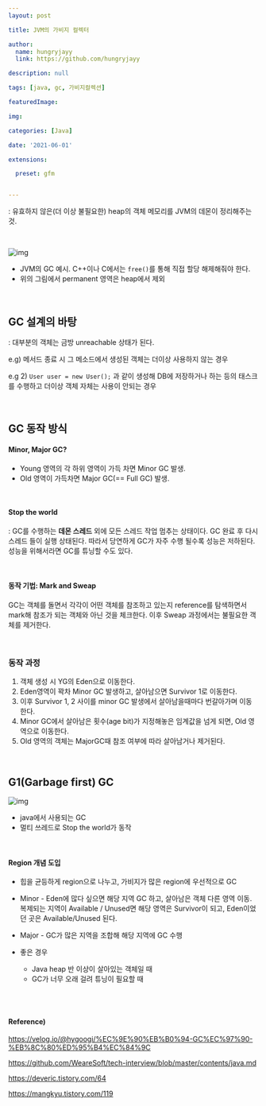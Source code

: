 ```yaml
---
layout: post

title: JVM의 가비지 컬렉터

author: 
  name: hungryjayy
  link: https://github.com/hungryjayy

description: null

tags: [java, gc, 가비지컬렉션]

featuredImage: 

img: 

categories: [Java]

date: '2021-06-01'

extensions:

  preset: gfm


---
```


: 유효하지 않은(더 이상 불필요한) heap의 객체 메모리를 JVM의 데몬이 정리해주는 것.

<br>

![img](https://hungryjayy.github.io/assets/img/Java/heap_structure.png) 

* JVM의 GC 예시. C++이나 C에서는 `free()`를 통해 직접 할당 해제해줘야 한다.
* 위의 그림에서 permanent 영역은 heap에서 제외

<br>

## GC 설계의 바탕

: 대부분의 객체는 금방 unreachable 상태가 된다.

e.g) 메서드 종료 시 그 메소드에서 생성된 객체는 더이상 사용하지 않는 경우

e.g 2) `User user = new User();` 과 같이 생성해 DB에 저장하거나 하는 등의 태스크를 수행하고 더이상 객체 자체는 사용이 안되는 경우

<br>

## GC 동작 방식

#### Minor, Major GC?

* Young 영역의 각 하위 영역이 가득 차면 Minor GC 발생.
* Old 영역이 가득차면 Major GC(== Full GC) 발생.

<br>

#### Stop the world 

: GC를 수행하는 **데몬 스레드** 외에 모든 스레드 작업 멈추는 상태이다. GC 완료 후 다시 스레드 들이 실행 상태된다. 따라서 당연하게 GC가 자주 수행 될수록 성능은 저하된다. 성능을 위해서라면 GC를 튜닝할 수도 있다.

<br>

#### 동작 기법: Mark and Sweap

GC는 객체를 돌면서 각각이 어떤 객체를 참조하고 있는지 reference를 탐색하면서 mark해 참조가 되는 객체와 아닌 것을 체크한다. 이후 Sweap 과정에서는 불필요한 객체를 제거한다.

<br>

### 동작 과정

1. 객체 생성 시 YG의 Eden으로 이동한다.
2. Eden영역이 꽉차 Minor GC 발생하고, 살아남으면 Survivor 1로 이동한다.
3. 이후 Survivor 1, 2 사이를 minor GC 발생에서 살아남을때마다 번갈아가며 이동한다.
5. Minor GC에서 살아남은 횟수(age bit)가 지정해놓은 임계값을 넘게 되면, Old 영역으로 이동한다.
6. Old 영역의 객체는 MajorGC때 참조 여부에 따라 살아남거나 제거된다.

<br>

## G1(Garbage first) GC

![img](https://hungryjayy.github.io/assets/img/Java/g1gc.png)  

* java에서 사용되는 GC
* 멀티 쓰레드로 Stop the world가 동작

<br>

#### Region 개념 도입

* 힙을 균등하게 region으로 나누고, 가비지가 많은 region에 우선적으로 GC
* Minor - Eden에 많다 싶으면 해당 지역 GC 하고, 살아남은 객체 다른 영역 이동. 복제되는 지역이 Available / Unused면 해당 영역은 Survivor이 되고, Eden이었던 곳은 Available/Unused 된다.
* Major - GC가 많은 지역을 조합해 해당 지역에 GC 수행

* 좋은 경우
  * Java heap 반 이상이 살아있는 객체일 때
  * GC가 너무 오래 걸려 튜닝이 필요할 때

<br><br>

#### Reference)

https://velog.io/@hygoogi/%EC%9E%90%EB%B0%94-GC%EC%97%90-%EB%8C%80%ED%95%B4%EC%84%9C

https://github.com/WeareSoft/tech-interview/blob/master/contents/java.md

https://deveric.tistory.com/64

https://mangkyu.tistory.com/119